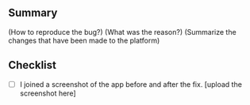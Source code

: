 ## Summary
(How to reproduce the bug?)
(What was the reason?)
(Summarize the changes that have been made to the platform)

## Checklist
- [ ] I joined a screenshot of the app before and after the fix.
[upload the screenshot here]
